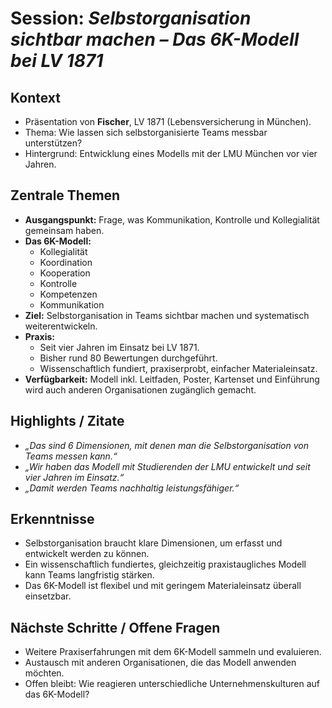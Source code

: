 # Session: *Selbstorganisation sichtbar machen – Das 6K-Modell bei LV 1871*

## Kontext
- Präsentation von **Fischer**, LV 1871 (Lebensversicherung in München).  
- Thema: Wie lassen sich selbstorganisierte Teams messbar unterstützen?  
- Hintergrund: Entwicklung eines Modells mit der LMU München vor vier Jahren.  

## Zentrale Themen
- **Ausgangspunkt:** Frage, was Kommunikation, Kontrolle und Kollegialität gemeinsam haben.  
- **Das 6K-Modell:**  
  - Kollegialität  
  - Koordination  
  - Kooperation  
  - Kontrolle  
  - Kompetenzen  
  - Kommunikation  
- **Ziel:** Selbstorganisation in Teams sichtbar machen und systematisch weiterentwickeln.  
- **Praxis:**  
  - Seit vier Jahren im Einsatz bei LV 1871.  
  - Bisher rund 80 Bewertungen durchgeführt.  
  - Wissenschaftlich fundiert, praxiserprobt, einfacher Materialeinsatz.  
- **Verfügbarkeit:** Modell inkl. Leitfaden, Poster, Kartenset und Einführung wird auch anderen Organisationen zugänglich gemacht.  

## Highlights / Zitate
- *„Das sind 6 Dimensionen, mit denen man die Selbstorganisation von Teams messen kann.“*  
- *„Wir haben das Modell mit Studierenden der LMU entwickelt und seit vier Jahren im Einsatz.“*  
- *„Damit werden Teams nachhaltig leistungsfähiger.“*  

## Erkenntnisse
- Selbstorganisation braucht klare Dimensionen, um erfasst und entwickelt werden zu können.  
- Ein wissenschaftlich fundiertes, gleichzeitig praxistaugliches Modell kann Teams langfristig stärken.  
- Das 6K-Modell ist flexibel und mit geringem Materialeinsatz überall einsetzbar.  

## Nächste Schritte / Offene Fragen
- Weitere Praxiserfahrungen mit dem 6K-Modell sammeln und evaluieren.  
- Austausch mit anderen Organisationen, die das Modell anwenden möchten.  
- Offen bleibt: Wie reagieren unterschiedliche Unternehmenskulturen auf das 6K-Modell?  
